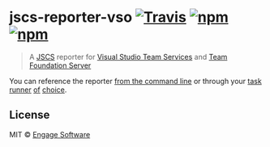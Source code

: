 # jscs-reporter-vso [![Travis](https://img.shields.io/travis/EngageSoftware/jscs-reporter-vso.svg)](https://travis-ci.org/EngageSoftware/jscs-reporter-vso) [![npm](https://img.shields.io/npm/v/jscs-reporter-vso.svg)](https://www.npmjs.com/package/jscs-reporter-vso) [![npm](https://img.shields.io/npm/l/jscs-reporter-vso.svg)](/license)

> A [JSCS](http://jscs.info/) reporter for [Visual Studio Team Services](https://www.visualstudio.com/products/visual-studio-team-services-vs) and [Team Foundation Server](https://www.visualstudio.com/products/tfs-overview-vs)


You can reference the reporter [from the command line](http://jscs.info/overview#-reporter-r)
or through your [task](https://github.com/jscs-dev/gulp-jscs/) [runner](https://github.com/jscs-dev/grunt-jscs/) [of](https://github.com/kellyselden/broccoli-jscs) [choice](https://github.com/unindented/jscs-loader).


## License

MIT © [Engage Software](http://engagesoftware.com)
